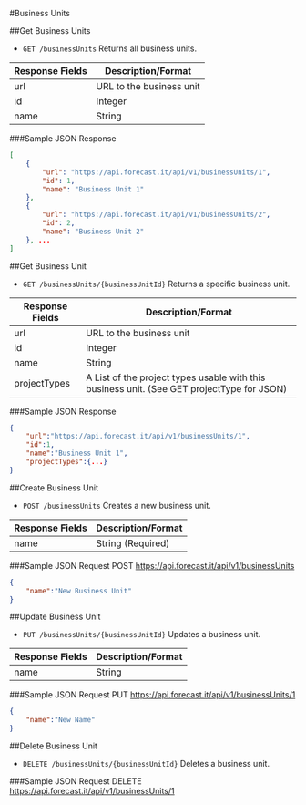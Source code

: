 #Business Units

##Get Business Units

* `GET /businessUnits` Returns all business units.

|Response Fields | Description/Format|
|------------ | -------------|
|url | URL to the business unit|
|id | Integer|
|name | String|

###Sample JSON Response
```json
[
    {
        "url": "https://api.forecast.it/api/v1/businessUnits/1",
        "id": 1,
        "name": "Business Unit 1"
    },
    {
        "url": "https://api.forecast.it/api/v1/businessUnits/2",
        "id": 2,
        "name": "Business Unit 2"
    }, ...
]
```

##Get Business Unit

* `GET /businessUnits/{businessUnitId}` Returns a specific business unit.

|Response Fields | Description/Format|
|------------ | -------------|
|url | URL to the business unit|
|id | Integer|
|name | String|
|projectTypes | A List of the project types usable with this business unit. (See GET projectType for JSON)|

###Sample JSON Response
```json
{
    "url":"https://api.forecast.it/api/v1/businessUnits/1",
    "id":1,
    "name":"Business Unit 1",
    "projectTypes":{...}
}
```

##Create Business Unit

* `POST /businessUnits` Creates a new business unit.

|Response Fields | Description/Format|
|------------ | -------------|
|name | String (Required)|

###Sample JSON Request
POST https://api.forecast.it/api/v1/businessUnits

```json
{
    "name":"New Business Unit"
}
```

##Update Business Unit

* `PUT /businessUnits/{businessUnitId}` Updates a business unit.

|Response Fields | Description/Format|
|------------ | -------------|
|name | String|

###Sample JSON Request
PUT https://api.forecast.it/api/v1/businessUnits/1

```json
{
    "name":"New Name"
}
```

##Delete Business Unit

* `DELETE /businessUnits/{businessUnitId}` Deletes a business unit.

###Sample JSON Request
DELETE https://api.forecast.it/api/v1/businessUnits/1
